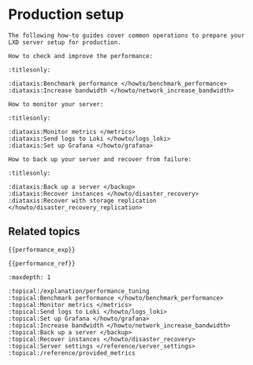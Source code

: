 # Production setup

```{only} diataxis
The following how-to guides cover common operations to prepare your LXD server setup for production.

How to check and improve the performance:
```

```{filtered-toctree}
:titlesonly:

:diataxis:Benchmark performance </howto/benchmark_performance>
:diataxis:Increase bandwidth </howto/network_increase_bandwidth>
```

```{only} diataxis
How to monitor your server:
```

```{filtered-toctree}
:titlesonly:

:diataxis:Monitor metrics </metrics>
:diataxis:Send logs to Loki </howto/logs_loki>
:diataxis:Set up Grafana </howto/grafana>
```

```{only} diataxis
How to back up your server and recover from failure:
```

```{filtered-toctree}
:titlesonly:

:diataxis:Back up a server </backup>
:diataxis:Recover instances </howto/disaster_recovery>
:diataxis:Recover with storage replication </howto/disaster_recovery_replication>
```

## Related topics

```{only} diataxis
{{performance_exp}}

{{performance_ref}}
```

```{filtered-toctree}
:maxdepth: 1

:topical:/explanation/performance_tuning
:topical:Benchmark performance </howto/benchmark_performance>
:topical:Monitor metrics </metrics>
:topical:Send logs to Loki </howto/logs_loki>
:topical:Set up Grafana </howto/grafana>
:topical:Increase bandwidth </howto/network_increase_bandwidth>
:topical:Back up a server </backup>
:topical:Recover instances </howto/disaster_recovery>
:topical:Server settings </reference/server_settings>
:topical:/reference/provided_metrics
```
